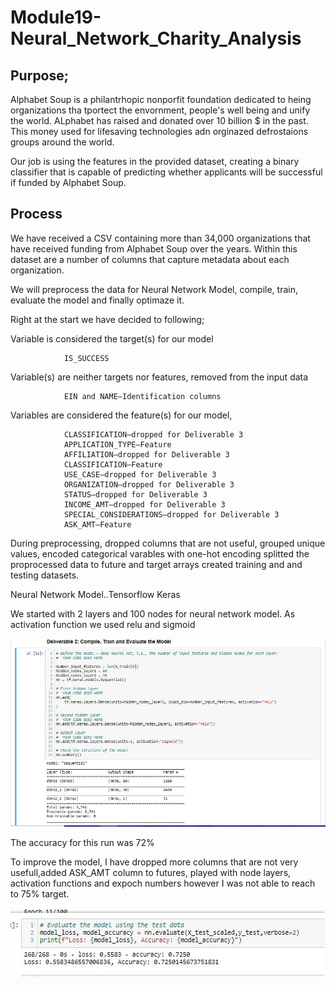 # Module19-Neural_Network_Charity_Analysis

## Purpose;
Alphabet Soup is a philantrhopic nonporfit foundation dedicated to heing organizations tha tportect the envornment, people's well being and unify the world. ALphabet has raised and donated over 10 billion $ in the past. This money used for lifesaving technologies adn orginazed defrostaions groups around the world. 

Our job is using the features in the provided dataset, creating a binary classifier that is capable of predicting whether applicants will be successful if funded by Alphabet Soup.

## Process
We have received a CSV containing more than 34,000 organizations that have received funding from Alphabet Soup over the years. Within this dataset are a number of columns that capture metadata about each organization.  



We will preprocess the data for Neural Network Model, compile, train, evaluate the model and finally optimaze it. 

Right at the start we have decided to following;

Variable is considered the target(s) for our model

                IS_SUCCESS

Variable(s) are neither targets nor features, removed from the input data

                EIN and NAME—Identification columns
                

Variables are considered the feature(s) for our model,
                
                CLASSIFICATION—dropped for Deliverable 3
                APPLICATION_TYPE—Feature
                AFFILIATION—dropped for Deliverable 3
                CLASSIFICATION—Feature
                USE_CASE—dropped for Deliverable 3
                ORGANIZATION—dropped for Deliverable 3
                STATUS—dropped for Deliverable 3
                INCOME_AMT—dropped for Deliverable 3
                SPECIAL_CONSIDERATIONS—dropped for Deliverable 3
                ASK_AMT—Feature

During preprocessing, 
                dropped columns that are not useful, 
                grouped unique values, 
                encoded categorical varables with 
                one-hot encoding
                splitted the proprocessed data to future and target arrays
                created training and and testing datasets.
            
Neural Network Model..Tensorflow Keras

We started with  2 layers and 100 nodes for neural network model. As activation function we used relu and sigmoid

![](https://github.com/4renginy/Module19-Neural_Network_Charity_Analysis/blob/main/pic1.JPG)

The accuracy for this run was 72%

To improve the model, I have dropped more columns that are not very usefull,added ASK_AMT column to futures, played with node layers, activation functions and expoch numbers however I was not able to reach to 75% target.

![](https://github.com/4renginy/Module19-Neural_Network_Charity_Analysis/blob/main/pic2.JPG)







